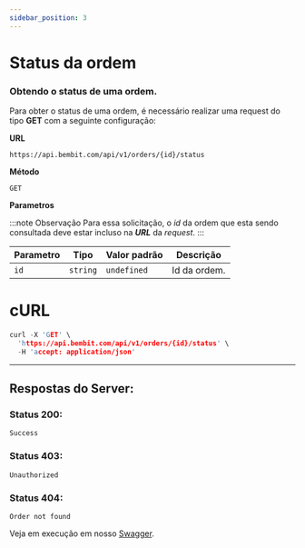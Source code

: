 ```yaml
---
sidebar_position: 3
---
```


# Status da ordem

### Obtendo o status de uma ordem.

Para obter o status de uma ordem, é necessário realizar uma request do tipo **GET** com a seguinte configuração:

**URL**

```
https://api.bembit.com/api/v1/orders/{id}/status
```

**Método**

```
GET
```

**Parametros**

:::note Observação
Para essa solicitação, o _id_ da ordem que esta sendo consultada deve estar incluso na **_URL_** da _request_.
:::

| Parametro | Tipo     | Valor padrão | Descrição    |
| --------- | -------- | ------------ | ------------ |
| `id`      | `string` | `undefined`  | Id da ordem. |

# cURL

```c
curl -X 'GET' \
  'https://api.bembit.com/api/v1/orders/{id}/status' \
  -H 'accept: application/json'
```

---

## Respostas do Server:

### Status 200:

    Success

### Status 403:

    Unauthorized

### Status 404:

    Order not found

Veja em execução em nosso [Swagger](https://api.bembit.com/docs/#/Orders/get_orders__id__status).

